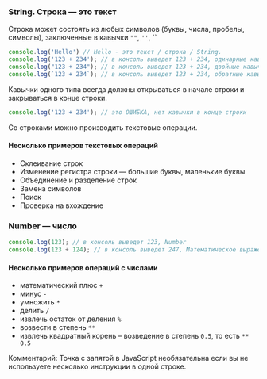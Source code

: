 ### String. Строка — это текст

Строка может состоять из любых символов (буквы, числа, пробелы, символы), заключенные в кавычки `""`, `''`, ``

```javascript
console.log('Hello') // Hello - это текст / строка / String.
console.log('123 + 234'); // в консоль выведет 123 + 234, одинарные кавычки
console.log("123 + 234"); // в консоль выведет 123 + 234, двойные кавычки
console.log(`123 + 234`); // в консоль выведет 123 + 234, обратные кавычки
```

Кавычки одного типа всегда должны открываться в начале строки и закрываться в конце строки.

```javascript
console.log('123 + 234'); // это ОШИБКА, нет кавычки в конце строки
```

Со строками можно производить текстовые операции.

#### Несколько примеров текстовых операций

* Склеивание строк
* Изменение регистра строки — большие буквы, маленькие буквы
* Объединение и разделение строк
* Замена символов
* Поиск
* Проверка на вхождение

### Number — число

```javascript
console.log(123); // в консоль выведет 123, Number
console.log(123 + 124); // в консоль выведет 247, Математическое выражение, Number
```

#### Несколько примеров операций с числами

* математический плюс `+`
* минус `-`
* умножить `*`
* делить `/`
* извлечь остаток от деления `%`
* возвести в степень `**`
* извлечь квадратный корень – возведение в степень `0.5`, то есть `** 0.5` 


Комментарий: Точка с запятой в JavaScript необязательна если вы не используете несколько инструкции
в одной строке.

